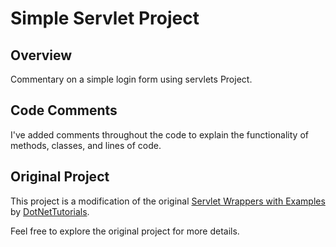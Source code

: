 # Simple Servlet Project

## Overview

Commentary on a simple login form using servlets Project.

## Code Comments

I've added comments throughout the code to explain the functionality of methods, classes, and lines of code.

## Original Project

This project is a modification of the original [Servlet Wrappers with Examples](https://dotnettutorials.net/lesson/servlet-wrappers/) by [DotNetTutorials](https://dotnettutorials.net/).

Feel free to explore the original project for more details.
